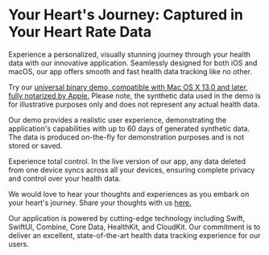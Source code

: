 # Your Heart's Journey: Captured in Your Heart Rate Data

Experience a personalized, visually stunning journey through your health data with our innovative application.
Seamlessly designed for both iOS and macOS, our app offers smooth and fast health data tracking like no other.

Try our [universal binary demo, compatible with Mac OS X 13.0 and later, fully notarized by Apple.](Heart-Journey-Demo.zip) 
Please note, the synthetic data used in the demo is for illustrative purposes only and does not represent any actual health data.

Our demo provides a realistic user experience, demonstrating the application's capabilities with up to 60 days of generated synthetic data.
The data is produced on-the-fly for demonstration purposes and is not stored or saved.

Experience total control.
In the live version of our app, any data deleted from one device syncs across all your devices, ensuring complete privacy and control over your health data.

We would love to hear your thoughts and experiences as you embark on your heart's journey.
Share your thoughts with us [here.](https://medium.com/@ikiapps/building-a-reliable-and-performant-heart-rate-graphing-app-df2d224e71b4)

Our application is powered by cutting-edge technology including Swift, SwiftUI, Combine, Core Data, HealthKit, and CloudKit.
Our commitment is to deliver an excellent, state-of-the-art health data tracking experience for our users.
